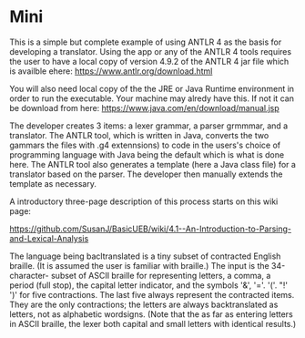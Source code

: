 # Mini
This is a simple but complete example of using ANTLR 4 as the basis for developing a translator. Using the app or any of the ANTLR 4 tools requires the user to have  a local copy of version 4.9.2 of the ANTLR 4 jar file which is availble ehere: https://www.antlr.org/download.html

You will also need local copy of the the JRE or Java Runtime environment in order to run the executable. Your machine may alredy have this. If not it can be download from here: https://www.java.com/en/download/manual.jsp

The developer creates 3 items: a lexer grammar, a parser grmmmar, and a translator. The ANTLR tool, which is written in Java, converts the two gammars the files with .g4 extennsions) to code in the users's choice of programming language with Java being the default which is what is done here. The ANTLR tool also generates a template (here a Java class file) for a translator based on the parser. The developer then manually extends the template as necessary.

A introductory three-page description of this process starts on this wiki page:

https://github.com/SusanJ/BasicUEB/wiki/4.1--An-Introduction-to-Parsing-and-Lexical-Analysis

The language being bacltranslated is a tiny subset of contracted English braille. (It is assumed the user is familiar with braille.) The input is the 34-character- subset of ASCII braille for representing letters, a comma, a period (full stop), the capital letter indicator, and the symbols '&', '='. '('. "!' ')' for five contractions.  The last five always represent the contracted items.  They are the only contractions; the letters are always backtranslated as letters, not as alphabetic wordsigns. (Note that the as far as entering letters  in ASCII braille, the lexer both capital and  small letters with identical results.)
